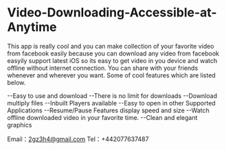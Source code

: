 # Video-Downloading-Accessible-at-Anytime
This app is really cool and you can make collection of your favorite video from facebook easily because you can download any video from facebook easyily support latest iOS so its easy to get video in you device and watch offline without internet connection. You can share with your friends whenever and wherever you want. Some of cool features which are listed below.

--Easy to use and download
--There is no limit for downloads
--Download multiply files
--Inbuilt Players available
--Easy to open in other Supported Applications
--Resume/Pause Features display speed and size
--Watch offline downloaded video in your favorite time.
--Clean and elegant graphics

Email：2gz3h4@gmail.com
Tel：+442077637487
